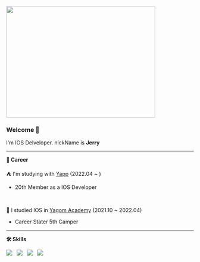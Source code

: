 
<img src="https://user-images.githubusercontent.com/40068674/161514224-2e42d0dc-f19b-4a21-8d8e-0b967f91a119.jpg" width="400" height="300">
                                                                                                                                        
### Welcome 👋 

l'm IOS Delveloper. nickName is **Jerry**

---
**📆 Career**

⛺️ l'm studying with [Yapp](https://www.yapp.co.kr/) (2022.04 ~ ) 

  - 20th Member as a IOS Developer
  
  <br>
  
🐻 l studied IOS in [Yagom Academy](https://www.yagom-academy.kr/) (2021.10 ~ 2022.04) 

  - Career Stater 5th Camper

---

**🛠 Skills**

<p align="left">
<img src="https://img.shields.io/badge/-iOS-%23000000?logo=Apple&logoColor=white"/> &nbsp
<img src="https://img.shields.io/badge/Swift-F05138?style=flat-square&logo=Swift&logoColor=white"/> &nbsp
<img src="https://img.shields.io/badge/Git-F05032?style=flat-square&logo=Git&logoColor=white"/> &nbsp
<img src="https://img.shields.io/badge/GitHub-181717?style=flat-square&logo=GitHub&logoColor=white"/> &nbsp
</p>
